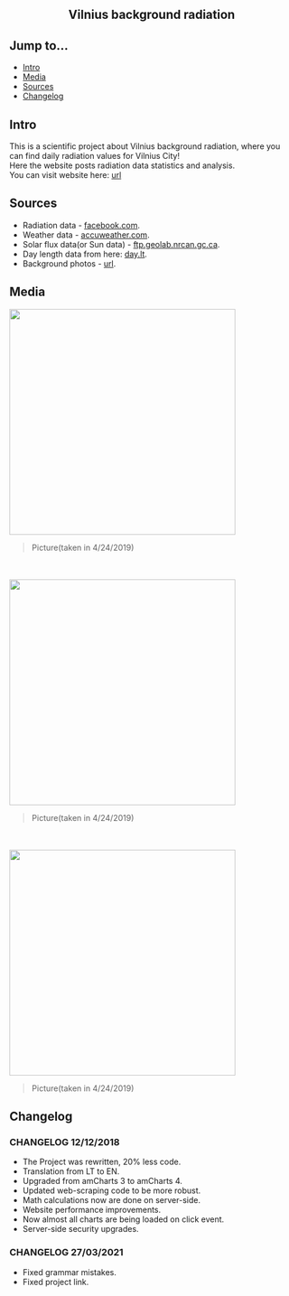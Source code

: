 <div align="center">
  <h2>Vilnius background radiation</h2>
</div>

## Jump to...

  - [Intro](#intro)
  - [Media](#media)
  - [Sources](#sources)
  - [Changelog](#changelog)
  
## <a name="Intro"></a>Intro

<p>This is a scientific project about Vilnius background radiation, where you can find daily radiation values for Vilnius City!<br>
Here the website posts radiation data statistics and analysis.<br>
You can visit website here: <a href="http://radiation.gsvedas.com/" target="_blank">url</a>
</p>

## <a name="Sources"></a>Sources

<ul>
  <li>Radiation data - <a href="https://www.facebook.com/VilniausRadiacinisFonas/" target="_blank">facebook.com</a>.</li>
  <li>Weather data - <a href="http://www.accuweather.com/lt/" target="_blank">accuweather.com</a>.</li>
  <li>Solar flux data(or Sun data) - <a href="ftp://ftp.geolab.nrcan.gc.ca/data/solar_flux/daily_flux_values/" target="_blank">ftp.geolab.nrcan.gc.ca</a>.</li>
  <li>Day length data from here: <a href="https://day.lt/diena/" target="_blank">day.lt</a>.</li>
  <li>Background photos - <a href="http://vilniausfonas.info/en/radiation/" target="_blank">url</a>.</li>
</ul>

## <a name="Media"></a>Media

<a target="_blank" href="https://github.com/GintasS/VilniusBackgroundRadiation/blob/master/images/image1.JPG">
  <img src="https://github.com/GintasS/VilniusBackgroundRadiation/blob/master/images/image1.JPG" height="400" style="max-width:100%;">
</a>
<blockquote>Picture(taken in 4/24/2019)</blockquote>
<br><br>
<a target="_blank" href="https://github.com/GintasS/VilniusBackgroundRadiation/blob/master/images/image2.JPG">
  <img src="https://github.com/GintasS/VilniusBackgroundRadiation/blob/master/images/image2.JPG" height="400" style="max-width:100%;">
</a>
<blockquote>Picture(taken in 4/24/2019)</blockquote>
<br><br>
<a target="_blank" href="https://github.com/GintasS/VilniusBackgroundRadiation/blob/master/images/image3.JPG">
  <img src="https://github.com/GintasS/VilniusBackgroundRadiation/blob/master/images/image3.JPG" height="400" style="max-width:100%;">
</a>
<blockquote>Picture(taken in 4/24/2019)</blockquote>

## <a name="Changelog"></a>Changelog

<h3> CHANGELOG 12/12/2018</h3>
<ul>
  <li>The Project was rewritten, 20% less code.</li>
  <li>Translation from LT to EN.</li>
  <li>Upgraded from amCharts 3 to amCharts 4.</li>
  <li>Updated web-scraping code to be more robust.</li>
  <li>Math calculations now are done on server-side.</li>
  <li>Website performance improvements.</li>
  <li>Now almost all charts are being loaded on click event.</li>
  <li>Server-side security upgrades.</li>
</ul>

<h3> CHANGELOG 27/03/2021</h3>
<ul>
  <li>Fixed grammar mistakes.</li>
  <li>Fixed project link.</li>
</ul>
